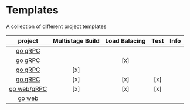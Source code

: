 # Templates
A collection of different project templates

| project | Multistage Build | Load Balacing | Test | Info |
| :-----: | :--------------: | :-----------: | :--: | :--: |
| [go gRPC](microservices/go.grpc.simple)             |     |     |     ||
| [go gRPC](microservices/go.grpc.nginx.loadbalancer) |     | [x] |     ||
| [go gRPC](microservices/go.grpc.multistagebuild)    | [x] |     |     ||
| [go gRPC](microservices/go.grpc.test)               | [x] | [x] | [x] ||
| [go web/gRPC](microservices/go.web.grpc.test.002)   | [x] | [x] | [x] ||
| [go web](microservices/go.grpc.web)                 |     |     |     ||

